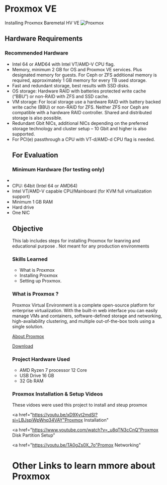# Proxmox VE
Installing Proxmox Baremetal HV VE
![Proxmox](https://img.shields.io/badge/Proxmox-virtualization-orange)


## Hardware Requirements

<h3>Recommended Hardware</h3>
<ul>
<li>Intel 64 or AMD64 with Intel VT/AMD-V CPU flag.
<li>Memory, minimum 2 GB for OS and Proxmox VE services. Plus designated memory for guests. For Ceph or ZFS additional memory is required, approximately 1 GB memory for every TB used storage.
<li>Fast and redundant storage, best results with SSD disks.
<li>OS storage: Hardware RAID with batteries protected write cache (“BBU”) or non-RAID with ZFS and SSD cache.
<li>VM storage: For local storage use a hardware RAID with battery backed write cache (BBU) or non-RAID for ZFS. Neither ZFS nor Ceph are compatible with a hardware RAID controller. Shared and distributed storage is also possible.
<li>Redundant Gbit NICs, additional NICs depending on the preferred storage technology and cluster setup – 10 Gbit and higher is also supported.
<li>For PCI(e) passthrough a CPU with VT-d/AMD-d CPU flag is needed.
</li>
</ui>

<h2>For Evaluation</h2>

<h3>Minimum Hardware (for testing only)</h3>
<ui>
<li>
<li>CPU: 64bit (Intel 64 or AMD64)
<li>Intel VT/AMD-V capable CPU/Mainboard (for KVM full virtualization support)
<li>Minimum 1 GB RAM
<li>Hard drive
<li>One NIC
</li>
</ui>

<h2>Objective</h2>
This lab includes steps for installing Proxmox for leanring and educational purpose . Not meant for any production environments

### Skills Learned

- What is Proxmox
- Installing Proxmox
- Setting up Proxmox.

### What is Proxmox ?
<p>Proxmox Virtual Environment is a complete open-source platform for enterprise virtualization. With the built-in web interface you can easily manage VMs and containers, software-defined storage and networking, high-availability clustering, and multiple out-of-the-box tools using a single solution.</p>

<a href="https://www.proxmox.com/en/">About Proxmox</a>

<a href="https://www.proxmox.com/en/downloads">Download</a>


### Project Hardware Used

- AMD Ryzen 7 processor 12 Core 
- USB Drive 16 GB
- 32 Gb RAM

### Proxmox Installation & Setup Videos
<p>These vidoes were used this project to install and steup proxmox</p>

<a href="https://youtu.be/xD9Xyt2mdSI?si=LBJspiWpWnq34VAY"Proxmox Installation"</a>

<a href="https://www.youtube.com/watch?v=_u8qTN3cCnQ"Proxmox Disk Partition Setup"</a>

<a href="https://youtu.be/TA0gZs0X_7o"Promox Networking"</a>

<h1>Other Links to learn mmore about Proxmox</h1>
<a href="https://www.youtube.com/watch?v=LCjuiIswXGs&t=344s"Complete Proxmox Course Series Videos"</a>

